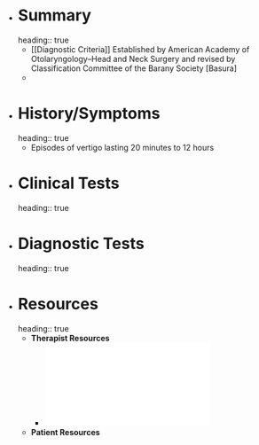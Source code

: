 - # Summary
  heading:: true
	- [[Diagnostic Criteria]] Established by American Academy of Otolaryngology–Head and Neck Surgery and revised by Classification Committee of the Barany Society  [Basura]
	-
- # History/Symptoms
  heading:: true
	- Episodes of vertigo lasting 20 minutes to 12 hours
- # Clinical Tests
  heading:: true
- # Diagnostic Tests
  heading:: true
- # Resources
  heading:: true
	- **Therapist Resources**
		- ![CPG Menieres Disease_Basura_2020.pdf](../assets/CPG_Menieres_Disease_1639699289846_0.pdf)
	- **Patient Resources**